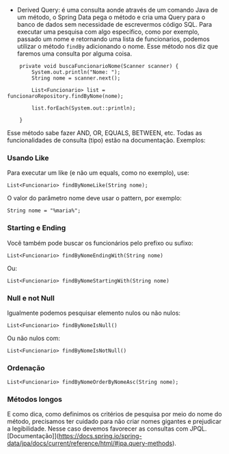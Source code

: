 - Derived Query: é uma consulta aonde através de um comando Java de um método, o Spring Data pega o método e cria uma Query para o banco de dados sem necessidade de escrevermos código SQL. Para executar uma pesquisa com algo específico, como por exemplo, passado um nome e retornando uma lista de funcionarios, podemos utilizar o método `findBy` adicionando o nome. Esse método nos diz que faremos uma consulta por alguma coisa.
```
	private void buscaFuncionarioNome(Scanner scanner) {
		System.out.println("Nome: ");
		String nome = scanner.next();
		
		List<Funcionario> list = funcionaroRepository.findByNome(nome);
	
		list.forEach(System.out::println);
		
	}
```
Esse método sabe fazer AND, OR, EQUALS, BETWEEN, etc. Todas as funcionalidades de consulta (tipo) estão na documentação. Exemplos:
### Usando Like
Para executar um like (e não um equals, como no exemplo), use:

```
List<Funcionario> findByNomeLike(String nome);
```

O valor do parâmetro nome deve usar o pattern, por exemplo:
```
String nome = "%maria%";
```

### Starting e Ending
Você também pode buscar os funcionários pelo prefixo ou sufixo:

```
List<Funcionario> findByNomeEndingWith(String nome)
```

Ou:

```
List<Funcionario> findByNomeStartingWith(String nome)
```

### Null e not Null
Igualmente podemos pesquisar elemento nulos ou não nulos:

```
List<Funcionario> findByNomeIsNull()
```

Ou não nulos com:

```
List<Funcionario> findByNomeIsNotNull()
```

### Ordenação

```
List<Funcionario> findByNomeOrderByNomeAsc(String nome);
```

### Métodos longos
E como dica, como definimos os critérios de pesquisa por meio do nome do método, precisamos ter cuidado para não criar nomes gigantes e prejudicar a legibilidade. Nesse caso devemos favorecer as consultas com JPQL.
[Documentação]](https://docs.spring.io/spring-data/jpa/docs/current/reference/html/#jpa.query-methods).
